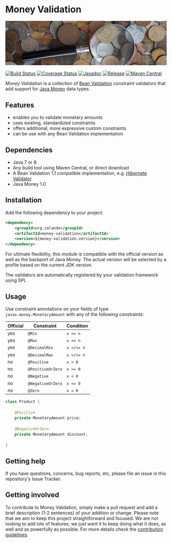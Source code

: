 # Money Validation

[![Money magnifier](docs/money-validation.jpg)](https://pixabay.com/en/coins-handful-russia-ruble-kopek-650779/)

[![Build Status](https://img.shields.io/travis/zalando/money-validation/master.svg)](https://travis-ci.org/zalando/money-validation)
[![Coverage Status](https://img.shields.io/coveralls/zalando/money-validation/master.svg)](https://coveralls.io/r/zalando/money-validation)
[![Javadoc](https://javadoc-emblem.rhcloud.com/doc/org.zalando/money-validation/badge.svg)](http://www.javadoc.io/doc/org.zalando/money-validation)
[![Release](https://img.shields.io/github/release/zalando/money-validation.svg)](https://github.com/zalando/money-validation/releases)
[![Maven Central](https://img.shields.io/maven-central/v/org.zalando/money-validation.svg)](https://maven-badges.herokuapp.com/maven-central/org.zalando/money-validation)

*Money Validation* is a collection of [Bean Validation](http://beanvalidation.org/) constraint validators that add
support for [Java Money](https://github.com/JavaMoney/jsr354-api) data types.

## Features

- enables you to validate monetary amounts
- uses existing, standardized constraints
- offers additional, more expressive custom constraints
- can be use with any Bean Validation implementation

## Dependencies

- Java 7 or 8
- Any build tool using Maven Central, or direct download
- A Bean Validation 1.1 compatible implementation, e.g. [Hibernate Validator](http://hibernate.org/validator)
- Java Money 1.0

## Installation

Add the following dependency to your project:

```xml
<dependency>
    <groupId>org.zalando</groupId>
    <artifactId>money-validation</artifactId>
    <version>${money-validation.version}</version>
</dependency>
```

For ultimate flexibility, this module is compatible with the official version as well as the backport of Java Money.
The actual version will be selected by a profile based on the current JDK version.

The validators are automatically registered by your validation framework using SPI.

## Usage

Use constraint annotations on your fields of type `javax.money.MonetaryAmount` with any of the following constraints:

| Official | Constraint        | Condition  |
|----------|-------------------|------------|
| yes      | `@Min`            | `x <= n`   |
| yes      | `@Max`            | `x <= n`   |
| yes      | `@DecimalMin`     | `x </<= n` |
| yes      | `@DecimalMax`     | `x >/>= n` |
| no       | `@Positive`       | `x > 0`    |
| no       | `@PositiveOrZero` | `x >= 0`   |
| no       | `@Negative`       | `x < 0`    |
| no       | `@NegativeOrZero` | `x <= 0`   |
| no       | `@Zero`           | `x = 0`    |

```java
class Product {

    @Positive
    private MonetaryAmount price;
    
    @NegativeOrZero
    private MonetaryAmount discount;
        
}
```

## Getting help

If you have questions, concerns, bug reports, etc, please file an issue in this repository's Issue Tracker.

## Getting involved

To contribute to Money Validation, simply make a pull request and add a brief description (1-2 sentences) of your
addition or change. Please note that we aim to keep this project straightforward and focused. We are not looking to add
lots of features; we just want it to keep doing what it does, as well and as powerfully as possible. For more details
check the [contribution guidelines](CONTRIBUTING.md).

